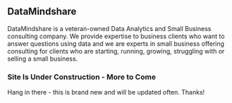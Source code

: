## DataMindshare

DataMindshare is a veteran-owned Data Analytics and Small Business consulting company. We provide expertise to business clients who want to answer questions using data and we are experts in small business offering consulting for clients who are starting, running, growing, struggling with or selling a small business. 

### Site Is Under Construction - More to Come
Hang in there - this is brand new and will be updated often. Thanks!
